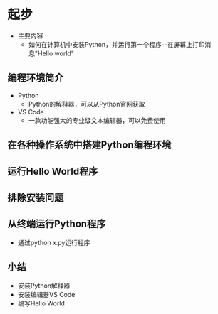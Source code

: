 # 起步
- 主要内容  
    - 如何在计算机中安装Python，并运行第一个程序--在屏幕上打印消息"Hello world"

## 编程环境简介
- Python
    - Python的解释器，可以从Python官网获取
- VS Code
    - 一款功能强大的专业级文本编辑器，可以免费使用

## 在各种操作系统中搭建Python编程环境



## 运行Hello World程序

## 排除安装问题

## 从终端运行Python程序
- 通过python x.py运行程序

## 小结
- 安装Python解释器
- 安装编辑器VS Code
- 编写Hello World